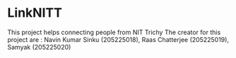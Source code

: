 # LinkNITT
This project helps connecting people from NIT Trichy
The creator for this project are : Navin Kumar Sinku (205225018), Raas Chatterjee (205225019), Samyak (205225020)
